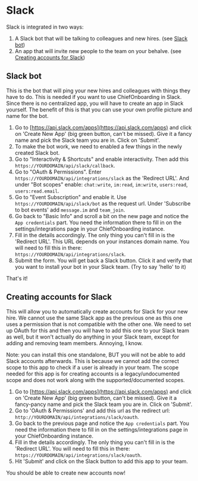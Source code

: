 # Slack

Slack is integrated in two ways:

1. A Slack bot that will be talking to colleagues and new hires. (see [Slack bot](#slack-bot))
2. An app that will invite new people to the team on your behalve. (see [Creating accounts for Slack](#creating-accounts-for-slack))

## Slack bot
This is the bot that will ping your new hires and colleagues with things they have to do. This is needed if you want to use ChiefOnboarding in Slack.
Since there is no centralized app, you will have to create an app in Slack yourself. The benefit of this is that you can use your own profile picture and name for the bot.

1. Go to [https://api.slack.com/apps](https://api.slack.com/apps) and click on 'Create New App' (big green button, can't be missed). Give it a fancy name and pick the Slack team you are in. Click on 'Submit'.
2. To make the bot work, we need to enabled a few things in the newly created Slack bot.
3. Go to "Interactivity & Shortcuts" and enable interactivity. Then add this `https://YOURDOMAIN/api/slack/callback`.
4. Go to "OAuth & Permissions". Enter `https://YOURDOMAIN/api/integrations/slack` as the 'Redirect URL'. And under "Bot scopes" enable: `chat:write`, `im:read`, `im:write`, `users:read`, `users:read.email`.
5. Go to "Event Subscription" and enable it. Use `https://YOURDOMAIN/api/slack/bot` as the request url. Under 'Subscribe to bot events' add `message.im` and `team_join`.
6. Go back to "Basic Info" and scroll a bit on the new page and notice the `App credentials` part. You need the information there to fill in on the settings/integrations page in your ChiefOnboarding instance.
7. Fill in the details accordingly. The only thing you can't fill in is the 'Redirect URL'. This URL depends on your instances domain name. You will need to fill this in there: `https://YOURDOMAIN/api/integrations/slack`.
8. Submit the form. You will get back a Slack button. Click it and verify that you want to install your bot in your Slack team. (Try to say 'hello' to it)

That's it!

## Creating accounts for Slack
This will allow you to automatically create accounts for Slack for your new hire. We cannot use the same Slack app as the previous one as this one uses a permission that is not compatible with the other one.
We need to set up OAuth for this and then you will have to add this one to your Slack team as well, but it won't actually do anything in your Slack team, except for adding and removing team members. Annoying, I know.

Note: you can install this one standalone, BUT you will not be able to add Slack accounts afterwards. This is because we cannot add the correct scope to this app to check if a user is already in your team.
The scope needed for this app is for creating accounts is a legacy/undocumented scope and does not work along with the supported/documented scopes.

1. Go to [https://api.slack.com/apps](https://api.slack.com/apps) and click on 'Create New App' (big green button, can't be missed). Give it a fancy-pancy name and pick the Slack team you are in. Click on 'Submit'.
2. Go to 'OAuth & Permissions' and add this url as the redirect url: `http://YOURDOMAIN/api/integrations/slack/oauth`. 
2. Go back to the previous page and notice the `App credentials` part. You need the information there to fill in on the settings/integrations page in your ChiefOnboarding instance.
3. Fill in the details accordingly. The only thing you can't fill in is the 'Redirect URL'. You will need to fill this in there: `https://YOURDOMAIN/api/integrations/slack/oauth`.
4. Hit 'Submit' and click on the Slack button to add this app to your team.

You should be able to create new accounts now!
